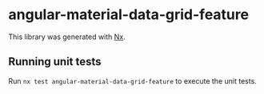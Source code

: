 # angular-material-data-grid-feature

This library was generated with [Nx](https://nx.dev).

## Running unit tests

Run `nx test angular-material-data-grid-feature` to execute the unit tests.
